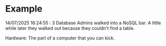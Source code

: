 # Example

<!-- replace-with-date starts -->
14/07/2025 16:24:55 : 3 Database Admins walked into a NoSQL bar. A little while later they walked out because they couldn't find a table.
<!-- replace-with-date ends -->

<!-- replace-with-joke starts -->
Hardware: The part of a computer that you can kick.
<!-- replace-with-joke ends -->